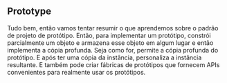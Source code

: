 ## Prototype

Tudo bem, então vamos tentar resumir o que aprendemos sobre o padrão de projeto de protótipo. Então, para implementar um
protótipo, constrói parcialmente um objeto e armazena esse objeto em algum lugar e então implementa a cópia profunda.
Seja como for, permite a cópia profunda do protótipo. E após ter uma cópia da instância, personaliza a instância 
resultante. E também pode criar fábricas de protótipos que fornecem APIs convenientes para realmente usar os protótipos.